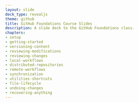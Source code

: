 ```yaml
---
layout: slide
deck_type: revealjs
theme: github
title: GitHub Foundations Course Slides
description: A slide deck to the GitHub Foundations class.
chapters:
- setup
- getting-started
- versioning-content
- reviewing-modifications
- reviewing-changes
- local-workflows
- distributed-repositories
- remote-workflows
- synchronization
- utilities-shortcuts
- file-lifecycle
- undoing-changes
- recovering-anything
---
```

